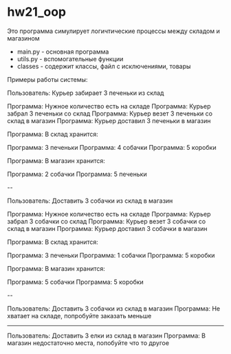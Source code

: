 # hw21_oop

Это программа симулирует логичтические процессы между складом и магазином

- main.py - основная программа
- utils.py - вспомогательные функции
- classes - содержит классы, файл с исключениями, товары

Примеры работы системы:

Пользователь: Курьер забирает 3 печеньки из склад

Программа: Нужное количество есть на складе
Программа: Курьер забрал 3 печеньки со склад
Программа: Курьер везет 3 печеньки со склад в магазин
Программа: Курьер доставил 3 печеньки в магазин

Программа: В склад хранится:

Программа: 3 печеньки
Программа: 4 собачки
Программа: 5 коробки

Программа: В магазин хранится:

Программа: 2 собачки
Программа: 5 печеньки

--

Пользователь: Доставить 3 собачки из склад в магазин

Программа: Нужное количество есть на складе
Программа: Курьер забрал 3 собачки со склад
Программа: Курьер везет 3 собачки со склад в магазин
Программа: Курьер доставил 3 собачки в магазин

Программа: В склад хранится:

Программа: 3 печеньки
Программа: 1 собачки
Программа: 5 коробки

Программа: В магазин хранится:

Программа: 5 собачки
Программа: 5 коробки

--

Пользователь: Доставить 3 собачки из склад в магазин
Программа: Не хватает на складе, попробуйте заказать меньше

---

Пользователь: Доставить 3 елки из склад в магазин
Программа: В магазин недостаточно места, попобуйте что то другое
